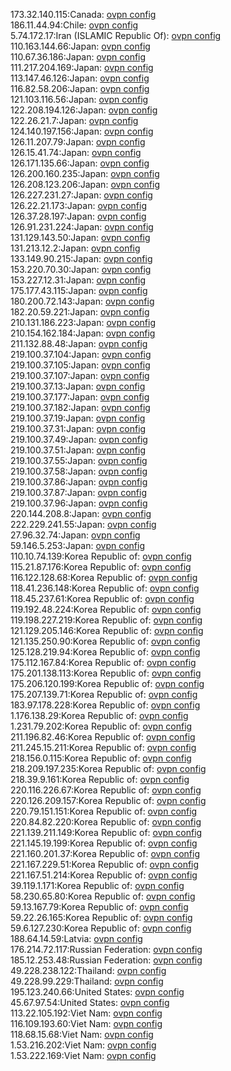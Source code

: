 173.32.140.115:Canada: [ovpn config](vpn/173_32_140_115.ovpn)  
186.11.44.94:Chile: [ovpn config](vpn/186_11_44_94.ovpn)  
5.74.172.17:Iran (ISLAMIC Republic Of): [ovpn config](vpn/5_74_172_17.ovpn)  
110.163.144.66:Japan: [ovpn config](vpn/110_163_144_66.ovpn)  
110.67.36.186:Japan: [ovpn config](vpn/110_67_36_186.ovpn)  
111.217.204.169:Japan: [ovpn config](vpn/111_217_204_169.ovpn)  
113.147.46.126:Japan: [ovpn config](vpn/113_147_46_126.ovpn)  
116.82.58.206:Japan: [ovpn config](vpn/116_82_58_206.ovpn)  
121.103.116.56:Japan: [ovpn config](vpn/121_103_116_56.ovpn)  
122.208.194.126:Japan: [ovpn config](vpn/122_208_194_126.ovpn)  
122.26.21.7:Japan: [ovpn config](vpn/122_26_21_7.ovpn)  
124.140.197.156:Japan: [ovpn config](vpn/124_140_197_156.ovpn)  
126.11.207.79:Japan: [ovpn config](vpn/126_11_207_79.ovpn)  
126.15.41.74:Japan: [ovpn config](vpn/126_15_41_74.ovpn)  
126.171.135.66:Japan: [ovpn config](vpn/126_171_135_66.ovpn)  
126.200.160.235:Japan: [ovpn config](vpn/126_200_160_235.ovpn)  
126.208.123.206:Japan: [ovpn config](vpn/126_208_123_206.ovpn)  
126.227.231.27:Japan: [ovpn config](vpn/126_227_231_27.ovpn)  
126.22.21.173:Japan: [ovpn config](vpn/126_22_21_173.ovpn)  
126.37.28.197:Japan: [ovpn config](vpn/126_37_28_197.ovpn)  
126.91.231.224:Japan: [ovpn config](vpn/126_91_231_224.ovpn)  
131.129.143.50:Japan: [ovpn config](vpn/131_129_143_50.ovpn)  
131.213.12.2:Japan: [ovpn config](vpn/131_213_12_2.ovpn)  
133.149.90.215:Japan: [ovpn config](vpn/133_149_90_215.ovpn)  
153.220.70.30:Japan: [ovpn config](vpn/153_220_70_30.ovpn)  
153.227.12.31:Japan: [ovpn config](vpn/153_227_12_31.ovpn)  
175.177.43.115:Japan: [ovpn config](vpn/175_177_43_115.ovpn)  
180.200.72.143:Japan: [ovpn config](vpn/180_200_72_143.ovpn)  
182.20.59.221:Japan: [ovpn config](vpn/182_20_59_221.ovpn)  
210.131.186.223:Japan: [ovpn config](vpn/210_131_186_223.ovpn)  
210.154.162.184:Japan: [ovpn config](vpn/210_154_162_184.ovpn)  
211.132.88.48:Japan: [ovpn config](vpn/211_132_88_48.ovpn)  
219.100.37.104:Japan: [ovpn config](vpn/219_100_37_104.ovpn)  
219.100.37.105:Japan: [ovpn config](vpn/219_100_37_105.ovpn)  
219.100.37.107:Japan: [ovpn config](vpn/219_100_37_107.ovpn)  
219.100.37.13:Japan: [ovpn config](vpn/219_100_37_13.ovpn)  
219.100.37.177:Japan: [ovpn config](vpn/219_100_37_177.ovpn)  
219.100.37.182:Japan: [ovpn config](vpn/219_100_37_182.ovpn)  
219.100.37.19:Japan: [ovpn config](vpn/219_100_37_19.ovpn)  
219.100.37.31:Japan: [ovpn config](vpn/219_100_37_31.ovpn)  
219.100.37.49:Japan: [ovpn config](vpn/219_100_37_49.ovpn)  
219.100.37.51:Japan: [ovpn config](vpn/219_100_37_51.ovpn)  
219.100.37.55:Japan: [ovpn config](vpn/219_100_37_55.ovpn)  
219.100.37.58:Japan: [ovpn config](vpn/219_100_37_58.ovpn)  
219.100.37.86:Japan: [ovpn config](vpn/219_100_37_86.ovpn)  
219.100.37.87:Japan: [ovpn config](vpn/219_100_37_87.ovpn)  
219.100.37.96:Japan: [ovpn config](vpn/219_100_37_96.ovpn)  
220.144.208.8:Japan: [ovpn config](vpn/220_144_208_8.ovpn)  
222.229.241.55:Japan: [ovpn config](vpn/222_229_241_55.ovpn)  
27.96.32.74:Japan: [ovpn config](vpn/27_96_32_74.ovpn)  
59.146.5.253:Japan: [ovpn config](vpn/59_146_5_253.ovpn)  
110.10.74.139:Korea Republic of: [ovpn config](vpn/110_10_74_139.ovpn)  
115.21.87.176:Korea Republic of: [ovpn config](vpn/115_21_87_176.ovpn)  
116.122.128.68:Korea Republic of: [ovpn config](vpn/116_122_128_68.ovpn)  
118.41.236.148:Korea Republic of: [ovpn config](vpn/118_41_236_148.ovpn)  
118.45.237.61:Korea Republic of: [ovpn config](vpn/118_45_237_61.ovpn)  
119.192.48.224:Korea Republic of: [ovpn config](vpn/119_192_48_224.ovpn)  
119.198.227.219:Korea Republic of: [ovpn config](vpn/119_198_227_219.ovpn)  
121.129.205.146:Korea Republic of: [ovpn config](vpn/121_129_205_146.ovpn)  
121.135.250.90:Korea Republic of: [ovpn config](vpn/121_135_250_90.ovpn)  
125.128.219.94:Korea Republic of: [ovpn config](vpn/125_128_219_94.ovpn)  
175.112.167.84:Korea Republic of: [ovpn config](vpn/175_112_167_84.ovpn)  
175.201.138.113:Korea Republic of: [ovpn config](vpn/175_201_138_113.ovpn)  
175.206.120.199:Korea Republic of: [ovpn config](vpn/175_206_120_199.ovpn)  
175.207.139.71:Korea Republic of: [ovpn config](vpn/175_207_139_71.ovpn)  
183.97.178.228:Korea Republic of: [ovpn config](vpn/183_97_178_228.ovpn)  
1.176.138.29:Korea Republic of: [ovpn config](vpn/1_176_138_29.ovpn)  
1.231.79.202:Korea Republic of: [ovpn config](vpn/1_231_79_202.ovpn)  
211.196.82.46:Korea Republic of: [ovpn config](vpn/211_196_82_46.ovpn)  
211.245.15.211:Korea Republic of: [ovpn config](vpn/211_245_15_211.ovpn)  
218.156.0.115:Korea Republic of: [ovpn config](vpn/218_156_0_115.ovpn)  
218.209.197.235:Korea Republic of: [ovpn config](vpn/218_209_197_235.ovpn)  
218.39.9.161:Korea Republic of: [ovpn config](vpn/218_39_9_161.ovpn)  
220.116.226.67:Korea Republic of: [ovpn config](vpn/220_116_226_67.ovpn)  
220.126.209.157:Korea Republic of: [ovpn config](vpn/220_126_209_157.ovpn)  
220.79.151.151:Korea Republic of: [ovpn config](vpn/220_79_151_151.ovpn)  
220.84.82.220:Korea Republic of: [ovpn config](vpn/220_84_82_220.ovpn)  
221.139.211.149:Korea Republic of: [ovpn config](vpn/221_139_211_149.ovpn)  
221.145.19.199:Korea Republic of: [ovpn config](vpn/221_145_19_199.ovpn)  
221.160.201.37:Korea Republic of: [ovpn config](vpn/221_160_201_37.ovpn)  
221.167.229.51:Korea Republic of: [ovpn config](vpn/221_167_229_51.ovpn)  
221.167.51.214:Korea Republic of: [ovpn config](vpn/221_167_51_214.ovpn)  
39.119.1.171:Korea Republic of: [ovpn config](vpn/39_119_1_171.ovpn)  
58.230.65.80:Korea Republic of: [ovpn config](vpn/58_230_65_80.ovpn)  
59.13.167.79:Korea Republic of: [ovpn config](vpn/59_13_167_79.ovpn)  
59.22.26.165:Korea Republic of: [ovpn config](vpn/59_22_26_165.ovpn)  
59.6.127.230:Korea Republic of: [ovpn config](vpn/59_6_127_230.ovpn)  
188.64.14.59:Latvia: [ovpn config](vpn/188_64_14_59.ovpn)  
176.214.72.117:Russian Federation: [ovpn config](vpn/176_214_72_117.ovpn)  
185.12.253.48:Russian Federation: [ovpn config](vpn/185_12_253_48.ovpn)  
49.228.238.122:Thailand: [ovpn config](vpn/49_228_238_122.ovpn)  
49.228.99.229:Thailand: [ovpn config](vpn/49_228_99_229.ovpn)  
195.123.240.66:United States: [ovpn config](vpn/195_123_240_66.ovpn)  
45.67.97.54:United States: [ovpn config](vpn/45_67_97_54.ovpn)  
113.22.105.192:Viet Nam: [ovpn config](vpn/113_22_105_192.ovpn)  
116.109.193.60:Viet Nam: [ovpn config](vpn/116_109_193_60.ovpn)  
118.68.15.68:Viet Nam: [ovpn config](vpn/118_68_15_68.ovpn)  
1.53.216.202:Viet Nam: [ovpn config](vpn/1_53_216_202.ovpn)  
1.53.222.169:Viet Nam: [ovpn config](vpn/1_53_222_169.ovpn)  
